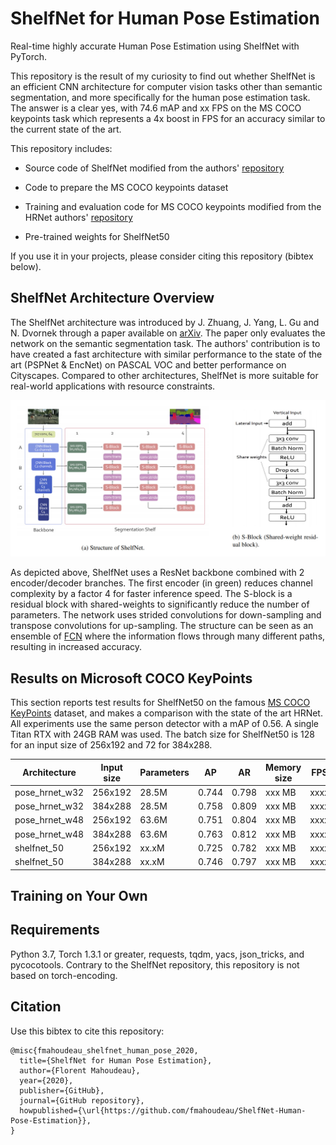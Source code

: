 # ShelfNet for Human Pose Estimation

Real-time highly accurate Human Pose Estimation using ShelfNet with PyTorch. 

This repository is the result of my curiosity to find out whether ShelfNet is an efficient CNN architecture for computer vision tasks other than semantic segmentation, and more specifically for the human pose estimation task. The answer is a clear yes, with 74.6 mAP and xx FPS on the MS COCO keypoints task which represents a 4x boost in FPS for an accuracy similar to the current state of the art. 

This repository includes:

* Source code of ShelfNet modified from the authors' [repository](https://github.com/juntang-zhuang/ShelfNet/tree/pascal)

* Code to prepare the MS COCO keypoints dataset

* Training and evaluation code for MS COCO keypoints modified from the HRNet authors' [repository](https://github.com/HRNet/HRNet-Human-Pose-Estimation)

* Pre-trained weights for ShelfNet50

If you use it in your projects, please consider citing this repository (bibtex below).

 
## ShelfNet Architecture Overview

The ShelfNet architecture was introduced by J. Zhuang, J. Yang, L. Gu and N. Dvornek through a paper available on [arXiv](https://arxiv.org/abs/1811.11254). The paper only evaluates the network on the semantic segmentation task. The authors' contribution is to have created a fast architecture with similar performance to the state of the art (PSPNet & EncNet) on PASCAL VOC and better performance on Cityscapes. Compared to other architectures, ShelfNet is more suitable for real-world applications with resource constraints.

![ShelfNet Architecture](assets/ShelfNet_Architecture.jpg)

As depicted above, ShelfNet uses a ResNet backbone combined with 2 encoder/decoder branches. The first encoder (in green) reduces channel complexity by a factor 4 for faster inference speed. The S-block is a residual block with shared-weights to significantly reduce the number of parameters. The network uses strided convolutions for down-sampling and transpose convolutions for up-sampling. The structure can be seen as an ensemble of [FCN](https://github.com/fmahoudeau/fcn) where the information flows through many different paths, resulting in increased accuracy.


## Results on Microsoft COCO KeyPoints

This section reports test results for ShelfNet50 on the famous [MS COCO KeyPoints](http://cocodataset.org/#keypoints-2019) dataset, and makes a comparison with the state of the art HRNet. All experiments use the same person detector with a mAP of 0.56. A single Titan RTX with 24GB RAM was used. The batch size for ShelfNet50 is 128 for an input size of 256x192 and 72 for 384x288.


| Architecture            | Input size  | Parameters  |    AP   |    AR   | Memory size  |   FPS   |
|-------------------------|-------------|-------------|---------|---------|--------------|---------|
| pose_hrnet_w32          | 256x192     | 28.5M       |  0.744  |  0.798  | xxx MB       | xxxx    |
| pose_hrnet_w32          | 384x288     | 28.5M       |  0.758  |  0.809  | xxx MB       | xxxx    |
| pose_hrnet_w48          | 256x192     | 63.6M       |  0.751  |  0.804  | xxx MB       | xxxx    |
| pose_hrnet_w48          | 384x288     | 63.6M       |  0.763  |  0.812  | xxx MB       | xxxx    |
| shelfnet_50             | 256x192     | xx.xM       |  0.725  |  0.782  | xxx MB       | xxxx    |
| shelfnet_50             | 384x288     | xx.xM       |  0.746  |  0.797  | xxx MB       | xxxx    |


## Training on Your Own

 

## Requirements

Python 3.7, Torch 1.3.1 or greater, requests, tqdm, yacs, json_tricks, and pycocotools.
Contrary to the ShelfNet repository, this repository is not based on torch-encoding.


## Citation

Use this bibtex to cite this repository:
```
@misc{fmahoudeau_shelfnet_human_pose_2020,
  title={ShelfNet for Human Pose Estimation},
  author={Florent Mahoudeau},
  year={2020},
  publisher={GitHub},
  journal={GitHub repository},
  howpublished={\url{https://github.com/fmahoudeau/ShelfNet-Human-Pose-Estimation}},
}
